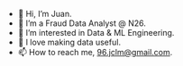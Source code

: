 - 👋 Hi, I’m Juan.
- 🌱 I’m a Fraud Data Analyst @ N26.
- 👀 I’m interested in Data & ML Engineering.
- 💞️ I love making data useful.
- 📫 How to reach me, 96.jclm@gmail.com.

<!---
juancamilo-lab/juancamilo-lab is a ✨ special ✨ repository because its `README.md` (this file) appears on your GitHub profile.
You can click the Preview link to take a look at your changes.
--->
